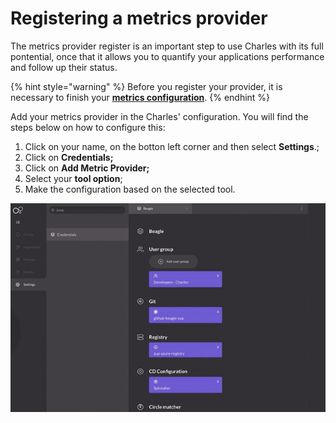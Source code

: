 # Registering a metrics provider

The metrics provider register is an important step to use Charles with its full pontential, once that it allows you to quantify your applications performance and follow up their status.

{% hint style="warning" %}
Before you register your provider, it is necessary to finish your [**metrics configuration**](https://docs.charlescd.io/v/v0.2.1-en/reference/metrics/setting-your-metrics).
{% endhint %}

Add your metrics provider in the Charles' configuration. You will find the steps below on how to configure this:

1. Click on your name, on the botton left corner and then select **Settings**.;
2. Click on **Credentials;**
3. Click on **Add Metric Provider;**
4. Select your **tool option**;
5. Make the configuration based on the selected tool. 

![](../../.gitbook/assets/metrics-provider%20%282%29.gif)

